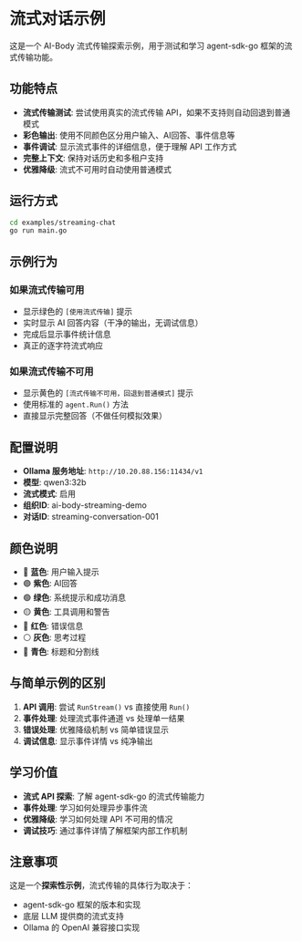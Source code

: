# 流式对话示例

这是一个 AI-Body 流式传输探索示例，用于测试和学习 agent-sdk-go 框架的流式传输功能。

## 功能特点

- **流式传输测试**: 尝试使用真实的流式传输 API，如果不支持则自动回退到普通模式
- **彩色输出**: 使用不同颜色区分用户输入、AI回答、事件信息等
- **事件调试**: 显示流式事件的详细信息，便于理解 API 工作方式
- **完整上下文**: 保持对话历史和多租户支持
- **优雅降级**: 流式不可用时自动使用普通模式

## 运行方式

```bash
cd examples/streaming-chat
go run main.go
```

## 示例行为

### 如果流式传输可用
- 显示绿色的 `[使用流式传输]` 提示
- 实时显示 AI 回答内容（干净的输出，无调试信息）
- 完成后显示事件统计信息
- 真正的逐字符流式响应

### 如果流式传输不可用
- 显示黄色的 `[流式传输不可用，回退到普通模式]` 提示  
- 使用标准的 `agent.Run()` 方法
- 直接显示完整回答（不做任何模拟效果）

## 配置说明

- **Ollama 服务地址**: `http://10.20.88.156:11434/v1`
- **模型**: qwen3:32b
- **流式模式**: 启用
- **组织ID**: ai-body-streaming-demo
- **对话ID**: streaming-conversation-001

## 颜色说明

- 🔵 **蓝色**: 用户输入提示
- 🟣 **紫色**: AI回答
- 🟢 **绿色**: 系统提示和成功消息
- 🟡 **黄色**: 工具调用和警告
- 🔴 **红色**: 错误信息
- ⚪ **灰色**: 思考过程
- 🔷 **青色**: 标题和分割线

## 与简单示例的区别

1. **API 调用**: 尝试 `RunStream()` vs 直接使用 `Run()`
2. **事件处理**: 处理流式事件通道 vs 处理单一结果
3. **错误处理**: 优雅降级机制 vs 简单错误显示
4. **调试信息**: 显示事件详情 vs 纯净输出

## 学习价值

- **流式 API 探索**: 了解 agent-sdk-go 的流式传输能力
- **事件处理**: 学习如何处理异步事件流
- **优雅降级**: 学习如何处理 API 不可用的情况
- **调试技巧**: 通过事件详情了解框架内部工作机制

## 注意事项

这是一个**探索性示例**，流式传输的具体行为取决于：
- agent-sdk-go 框架的版本和实现
- 底层 LLM 提供商的流式支持
- Ollama 的 OpenAI 兼容接口实现